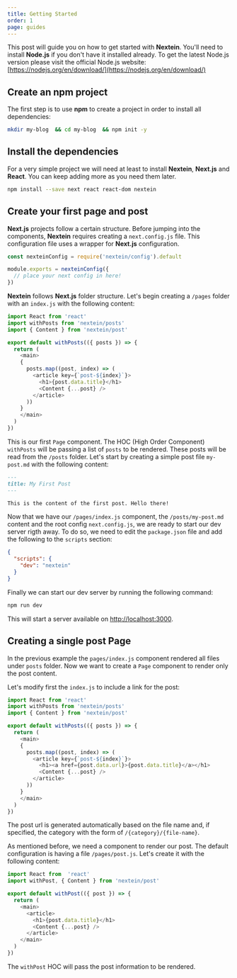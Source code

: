 ```yaml
---
title: Getting Started
order: 1
page: guides
---
```


This post will guide you on how to get started with **Nextein**. You'll need to install **Node.js** if you don't have it installed already. To get the latest Node.js version please visit the official Node.js website: [https://nodejs.org/en/download/](https://nodejs.org/en/download/)

## Create an npm project

The first step is to use **npm** to create a project in order to install all dependencies:

```bash
mkdir my-blog  && cd my-blog  && npm init -y

```
## Install the dependencies

For a very simple project we will need at least to install **Nextein**, **Next.js** and **React**. You can keep adding more as you need them later.

```bash
npm install --save next react react-dom nextein

```
## Create your first page and post

**Next.js** projects follow a certain structure. Before jumping into the components, **Nextein** requires creating a `next.config.js` file. This configuration file uses a wrapper for **Next.js** configuration.

```js
const nexteinConfig = require('nextein/config').default

module.exports = nexteinConfig({
  // place your next config in here!
})
```

**Nextein** follows **Next.js** folder structure. Let's begin creating a `/pages` folder with an `index.js` with the following content:

```js
import React from 'react'
import withPosts from 'nextein/posts'
import { Content } from 'nextein/post'

export default withPosts(({ posts }) => {
  return (
    <main>
    {
      posts.map((post, index) => (        
        <article key={`post-${index}`}>
          <h1>{post.data.title}</h1>
          <Content {...post} />
        </article>
      ))
    }
    </main>
  )
})

```

This is our first `Page` component. The HOC (High Order Component) `withPosts` will be passing a list of `posts` to be rendered. These posts will be read from the `/posts` folder. Let's start by creating a simple post file `my-post.md` with the following content:

```md
---
title: My First Post
---

This is the content of the first post. Hello there! 
```

Now that we have our `/pages/index.js` component, the `/posts/my-post.md` content and the root config `next.config.js`, we are ready to start our dev server rigth away. To do so, we need to edit the `package.json` file and add the following to the `scripts` section:

```json
{
  "scripts": {
    "dev": "nextein"
  }
}

```
Finally we can start our dev server by running the following command:

```bash
npm run dev
```

This will start a server available on [http://localhost:3000](http://localhost:3000).

## Creating a single post Page

In the previous example the `pages/index.js` component rendered all files under `posts` folder. Now we want to create a `Page` component to render only the post content.

Let's modify first the `index.js` to include a link for the post:

```js
import React from 'react'
import withPosts from 'nextein/posts'
import { Content } from 'nextein/post'

export default withPosts(({ posts }) => {
  return (
    <main>
    {
      posts.map((post, index) => (        
        <article key={`post-${index}`}>
          <h1><a href={post.data.url}>{post.data.title}</a></h1>
          <Content {...post} />
        </article>
      ))
    }
    </main>
  )
})

```

The post url is generated automatically based on the file name and, if specified, the category with the form of `/{category}/{file-name}`.

As mentioned before, we need a component to render our post. The default configuration is having a file  `/pages/post.js`. Let's create it with the following content:

```js
import React from  'react'
import withPost, { Content } from 'nextein/post'

export default withPost(({ post }) => {
  return (
    <main>
      <article>
        <h1>{post.data.title}</h1>
        <Content {...post} />
      </article>
    </main>
  )
})

```

The `withPost` HOC will pass the post information to be rendered.
